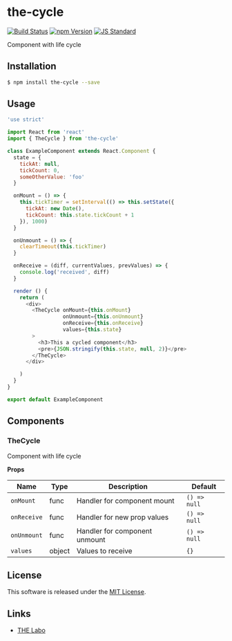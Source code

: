 the-cycle
==========

<!---
This file is generated by the-tmpl. Do not update manually.
--->

<!-- Badge Start -->
<a name="badges"></a>

[![Build Status][bd_travis_shield_url]][bd_travis_url]
[![npm Version][bd_npm_shield_url]][bd_npm_url]
[![JS Standard][bd_standard_shield_url]][bd_standard_url]

[bd_repo_url]: https://github.com/the-labo/the-cycle
[bd_travis_url]: http://travis-ci.org/the-labo/the-cycle
[bd_travis_shield_url]: http://img.shields.io/travis/the-labo/the-cycle.svg?style=flat
[bd_travis_com_url]: http://travis-ci.com/the-labo/the-cycle
[bd_travis_com_shield_url]: https://api.travis-ci.com/the-labo/the-cycle.svg?token=
[bd_license_url]: https://github.com/the-labo/the-cycle/blob/master/LICENSE
[bd_npm_url]: http://www.npmjs.org/package/the-cycle
[bd_npm_shield_url]: http://img.shields.io/npm/v/the-cycle.svg?style=flat
[bd_standard_url]: http://standardjs.com/
[bd_standard_shield_url]: https://img.shields.io/badge/code%20style-standard-brightgreen.svg

<!-- Badge End -->


<!-- Description Start -->
<a name="description"></a>

Component with life cycle

<!-- Description End -->


<!-- Overview Start -->
<a name="overview"></a>



<!-- Overview End -->


<!-- Sections Start -->
<a name="sections"></a>

<!-- Section from "doc/guides/01.Installation.md.hbs" Start -->

<a name="section-doc-guides-01-installation-md"></a>

Installation
-----

```bash
$ npm install the-cycle --save
```


<!-- Section from "doc/guides/01.Installation.md.hbs" End -->

<!-- Section from "doc/guides/02.Usage.md.hbs" Start -->

<a name="section-doc-guides-02-usage-md"></a>

Usage
---------

```javascript
'use strict'

import React from 'react'
import { TheCycle } from 'the-cycle'

class ExampleComponent extends React.Component {
  state = {
    tickAt: null,
    tickCount: 0,
    someOtherValue: 'foo'
  }

  onMount = () => {
    this.tickTimer = setInterval(() => this.setState({
      tickAt: new Date(),
      tickCount: this.state.tickCount + 1
    }), 1000)
  }

  onUnmount = () => {
    clearTimeout(this.tickTimer)
  }

  onReceive = (diff, currentValues, prevValues) => {
    console.log('received', diff)
  }

  render () {
    return (
      <div>
        <TheCycle onMount={this.onMount}
                  onUnmount={this.onUnmount}
                  onReceive={this.onReceive}
                  values={this.state}
        >
          <h3>This a cycled component</h3>
          <pre>{JSON.stringify(this.state, null, 2)}</pre>
        </TheCycle>
      </div>

    )
  }
}

export default ExampleComponent

```


<!-- Section from "doc/guides/02.Usage.md.hbs" End -->

<!-- Section from "doc/guides/03.Components.md.hbs" Start -->

<a name="section-doc-guides-03-components-md"></a>

Components
-----------

### TheCycle

Component with life cycle

**Props**

| Name | Type | Description | Default |
| --- | --- | ---- | ---- |
| `onMount` | func  | Handler for component mount | `() => null` |
| `onReceive` | func  | Handler for new prop values | `() => null` |
| `onUnmount` | func  | Handler for component unmount | `() => null` |
| `values` | object  | Values to receive | `{}` |



<!-- Section from "doc/guides/03.Components.md.hbs" End -->


<!-- Sections Start -->


<!-- LICENSE Start -->
<a name="license"></a>

License
-------
This software is released under the [MIT License](https://github.com/the-labo/the-cycle/blob/master/LICENSE).

<!-- LICENSE End -->


<!-- Links Start -->
<a name="links"></a>

Links
------

+ [THE Labo][t_h_e_labo_url]

[t_h_e_labo_url]: https://github.com/the-labo

<!-- Links End -->
